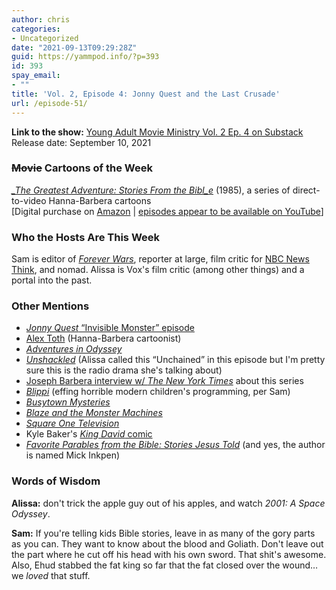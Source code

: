 ```yaml
---
author: chris
categories:
- Uncategorized
date: "2021-09-13T09:29:28Z"
guid: https://yammpod.info/?p=393
id: 393
spay_email:
- ""
title: 'Vol. 2, Episode 4: Jonny Quest and the Last Crusade'
url: /episode-51/
---
```

**Link to the show:** <a href="https://yammpod.substack.com/p/vol-2-episode-4-jonny-quest-and-the" data-type="URL">Young Adult Movie Ministry Vol. 2 Ep. 4 on Substack</a>  
Release date: September 10, 2021

### <s>Movie</s> Cartoons of the Week

_[_The Greatest Adventure: Stories From the Bibl_e](https://www.imdb.com/title/tt5090166/?ref_=fn_al_tt_2)_ (1985), a series of direct-to-video Hanna-Barbera cartoons  
[Digital purchase on [Amazon](https://www.amazon.com/Greatest-Adventure-Stories-Bible-Collection/dp/B00C7WQGOI) | [episodes appear to be available on YouTube](https://www.youtube.com/watch?v=RVcUCPWJoOY&list=PLWMrUetvRHG4b6sXGg2uM6ALnEsmxUlo_)]

### Who the Hosts Are This Week

Sam is editor of _[Forever Wars](https://foreverwars.substack.com/)_, reporter at large, film critic for [NBC News Think](https://www.nbcnews.com/think), and nomad. Alissa is Vox's film critic (among other things) and a portal into the past.

### Other Mentions

  * [_Jonny Quest_ &#8220;Invisible Monster&#8221; episode](http://www.classicjq.com/info/JQEpGuide_20-InvisibleMonster.aspx)
  * [Alex Toth](https://en.wikipedia.org/wiki/Alex_Toth) (Hanna-Barbera cartoonist)
  * [_Adventures in Odyssey_](https://www.adventuresinodyssey.com/)
  * [_Unshackled_](https://unshackled.org/) (Alissa called this &#8220;Unchained&#8221; in this episode but I'm pretty sure this is the radio drama she's talking about)
  * [Joseph Barbera interview w/ _The New York Times_](https://www.nytimes.com/1985/04/22/movies/hanna-barbera-taping-bible-stories.html) about this series
  * [_Blippi_](https://www.youtube.com/user/BlippiVideos) (effing horrible modern children's programming, per Sam)
  * [_Busytown Mysteries_](https://www.amazon.com/Busytown-Mysteries/dp/B00633L1OC)
  * [_Blaze and the Monster Machines_](https://www.youtube.com/channel/UCmWZB57dUwFfj847-4y63JA)
  * _[Square One Television](https://www.imdb.com/title/tt0191731/)_
  * Kyle Baker's [_King David_ comic](https://www.amazon.com/King-David-Kyle-Baker/dp/1563898667)
  * _[Favorite Parables from the Bible: Stories Jesus Told](https://bookshop.org/a/20775/9780310724322)_ (and yes, the author is named Mick Inkpen)

### Words of Wisdom

**Alissa:** don't trick the apple guy out of his apples, and watch _2001: A Space Odyssey_.

**Sam:** If you're telling kids Bible stories, leave in as many of the gory parts as you can. They want to know about the blood and Goliath. Don't leave out the part where he cut off his head with his own sword. That shit's awesome. Also, Ehud stabbed the fat king so far that the fat closed over the wound&#8230; we _loved_ that stuff.<figure class="wp-block-embed is-type-video is-provider-youtube wp-block-embed-youtube wp-embed-aspect-4-3 wp-has-aspect-ratio">

<div class="wp-block-embed__wrapper">
</div></figure>